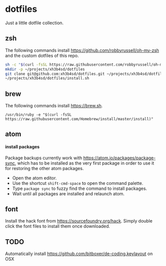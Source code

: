 # dotfiles

Just a little dotfile collection.

## zsh

The following commands install https://github.com/robbyrussell/oh-my-zsh and the
custom dotfiles of this repo.

```bash
sh -c "$(curl -fsSL https://raw.githubusercontent.com/robbyrussell/oh-my-zsh/master/tools/install.sh)"
mkdir -p ~/projects/xh3b4sd/dotfiles
git clone git@github.com:xh3b4sd/dotfiles.git ~/projects/xh3b4sd/dotfiles
~/projects/xh3b4sd/dotfiles/install.sh
```

## brew

The following commands install https://brew.sh.

```
/usr/bin/ruby -e "$(curl -fsSL https://raw.githubusercontent.com/Homebrew/install/master/install)"
```

## atom

#### install packages

Package backups currently work with https://atom.io/packages/package-sync, which
has to be installed as the very first package in order to use it for restoring
the other atom packages.

- Open the atom editor.
- Use the shortcut `shift-cmd-space` to open the command palette.
- Type `package sync` to fuzzy find the command to install packages.
- Wait until all packages are installed and relaunch atom.

## font

Install the hack font from https://sourcefoundry.org/hack. Simply double click
the font files to install them once downloaded.

## TODO

Automatically install https://github.com/bitboxer/de-coding.keylayout on OSX
